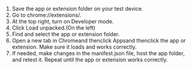1. Save the app or extension folder on your test device.
2. Go to chrome://extensions/.
3. At the top right, turn on Developer mode.
4. Click Load unpacked.(On the left)
5. Find and select the app or extension folder.
6. Open a new tab in Chromeand thenclick Appsand thenclick the app or extension. Make sure it loads and works correctly.
7. If needed, make changes in the manifest.json file, host the app folder, and retest it. Repeat until the app or extension works correctly.
